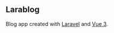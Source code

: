 ## Larablog

Blog app created with <a href="https://laravel.com/">Laravel</a> and <a href="https://vuejs.org/">Vue 3</a>.
